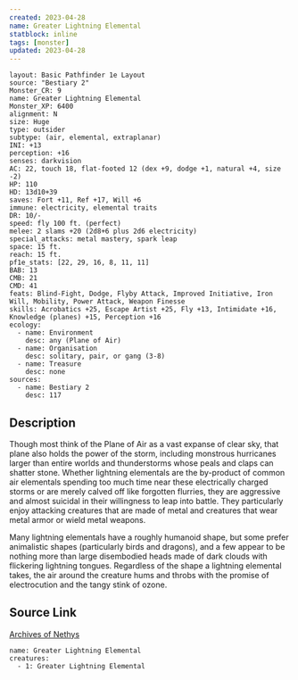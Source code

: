 ```yaml
---
created: 2023-04-28
name: Greater Lightning Elemental
statblock: inline
tags: [monster]
updated: 2023-04-28
---
```

```statblock
layout: Basic Pathfinder 1e Layout
source: "Bestiary 2"
Monster_CR: 9
name: Greater Lightning Elemental
Monster_XP: 6400
alignment: N
size: Huge
type: outsider
subtype: (air, elemental, extraplanar)
INI: +13
perception: +16
senses: darkvision
AC: 22, touch 18, flat-footed 12 (dex +9, dodge +1, natural +4, size -2)
HP: 110
HD: 13d10+39
saves: Fort +11, Ref +17, Will +6
immune: electricity, elemental traits
DR: 10/-
speed: fly 100 ft. (perfect)
melee: 2 slams +20 (2d8+6 plus 2d6 electricity)
special_attacks: metal mastery, spark leap
space: 15 ft.
reach: 15 ft.
pf1e_stats: [22, 29, 16, 8, 11, 11]
BAB: 13
CMB: 21
CMD: 41
feats: Blind-Fight, Dodge, Flyby Attack, Improved Initiative, Iron Will, Mobility, Power Attack, Weapon Finesse
skills: Acrobatics +25, Escape Artist +25, Fly +13, Intimidate +16, Knowledge (planes) +15, Perception +16
ecology:
  - name: Environment
    desc: any (Plane of Air)
  - name: Organisation
    desc: solitary, pair, or gang (3-8)
  - name: Treasure
    desc: none
sources:
  - name: Bestiary 2
    desc: 117
```
## Description
Though most think of the Plane of Air as a vast expanse of clear sky, that plane also holds the power of the storm, including monstrous hurricanes larger than entire worlds and thunderstorms whose peals and claps can shatter stone. Whether lightning elementals are the by-product of common air elementals spending too much time near these electrically charged storms or are merely calved off like forgotten flurries, they are aggressive and almost suicidal in their willingness to leap into battle. They particularly enjoy attacking creatures that are made of metal and creatures that wear metal armor or wield metal weapons. 

 Many lightning elementals have a roughly humanoid shape, but some prefer animalistic shapes (particularly birds and dragons), and a few appear to be nothing more than large disembodied heads made of dark clouds with flickering lightning tongues. Regardless of the shape a lightning elemental takes, the air around the creature hums and throbs with the promise of electrocution and the tangy stink of ozone.
## Source Link
[Archives of Nethys](https://aonprd.com/MonsterDisplay.aspx?ItemName=Greater%20Lightning%20Elemental)
```encounter-table
name: Greater Lightning Elemental
creatures:
  - 1: Greater Lightning Elemental
```
